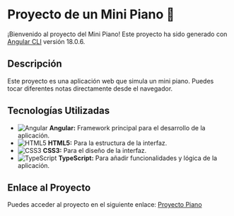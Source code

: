 # Proyecto de un Mini Piano 🎹

¡Bienvenido al proyecto del Mini Piano! Este proyecto ha sido generado con [Angular CLI](https://github.com/angular/angular-cli) versión 18.0.6.

## Descripción

Este proyecto es una aplicación web que simula un mini piano. Puedes tocar diferentes notas directamente desde el navegador.

## Tecnologías Utilizadas

- ![Angular](https://img.shields.io/badge/Angular-DD0031?style=for-the-badge&logo=angular&logoColor=white) **Angular:** Framework principal para el desarrollo de la aplicación.
- ![HTML5](https://img.shields.io/badge/HTML5-E34F26?style=for-the-badge&logo=html5&logoColor=white) **HTML5:** Para la estructura de la interfaz.
- ![CSS3](https://img.shields.io/badge/CSS3-1572B6?style=for-the-badge&logo=css3&logoColor=white) **CSS3:** Para el diseño de la interfaz.
- ![TypeScript](https://img.shields.io/badge/TypeScript-007ACC?style=for-the-badge&logo=typescript&logoColor=white) **TypeScript:** Para añadir funcionalidades y lógica de la aplicación.

## Enlace al Proyecto

Puedes acceder al proyecto en el siguiente enlace: [Proyecto Piano](https://proyectpiano.netlify.app/)

 
